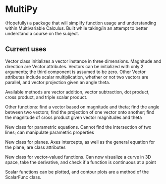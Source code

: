# MultiPy
(Hopefully) a package that will simplify function usage and understanding within Multivariable Calculus. Built while taking/in an attempt to better understand a course on the subject.

## Current uses
Vector class initializes a vector instance in three dimensions. Magnitude and direction are Vector attributes. Vectors can be initialized with only 2 arguments; the third component is assumed to be zero. Other Vector attributes include scalar multiplication, whether or not two vectors are parallel, and vector projection given an angle theta.

Available methods are vector addition, vector subtraction, dot product, cross product, and triple scalar product.

Other functions: find a vector based on magnitude and theta; find the angle between two vectors; find the projection of one vector onto another; find the magnitude of cross product given vector magnitudes and theta

New class for parametric equations. Cannot find the intersection of two lines; can manipulate parametric properties

New class for planes. Axes intercepts, as well as the general equation for the plane, are class attributes

New class for vector-valued functions. Can now visualize a curve in 3D space, take the derivative, and check if a function is continuous at a point

Scalar functions can be plotted, and contour plots are a method of the ScalarFunc class.